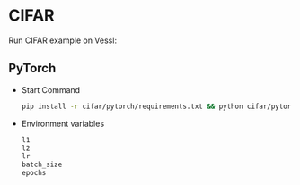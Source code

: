 # CIFAR
Run CIFAR example on Vessl:

## PyTorch
* Start Command
  ```bash
  pip install -r cifar/pytorch/requirements.txt && python cifar/pytorch/main.py --save-model
  ```
* Environment variables
  ```bash
  l1
  l2
  lr
  batch_size
  epochs
  ```